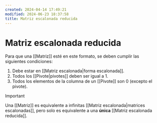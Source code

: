 ```yaml
---
created: 2024-04-14 17:49:21
modified: 2024-06-23 18:37:58
title: Matriz escalonada reducida
---
```


# Matriz escalonada reducida

Para que una [[Matriz]] esté en este formato, se deben cumplir las siguientes condiciones:

1. Debe estar en [[Matriz escalonada|forma escalonada]].
2. Todos los [[Pivote|pivotes]] deben ser igual a $1$.
3. Todos los elementos de la columna de un [[Pivote]] son 0 (excepto el pivote).

> [!important]
> Una [[Matriz]] es equivalente a infinitas [[Matriz escalonada|matrices escalonadas]], pero solo es equivalente a una **única** [[Matriz escalonada reducida]].
